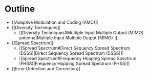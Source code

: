 # Outline

* [[Adaptive Modulation and Coding (AMC)]]
* [[Diversity Techniques]]
	* [[Diversity Techniques#Multiple Input Multiple Output (MIMO) antenna|Multiple Input Multiple Output (MIMO) ]]
* [[Spread Spectrum]]
	* [[Spread Spectrum#Direct Sequency Spread Spectrum (DSSS)|Direct Sequency Spread Spectrum (DSSS)]]
	* [[Spread Spectrum#Frequency Hopping Spread Spectrum (FHSS)|Frequency Hopping Spread Spectrum (FHSS)]]
* [[Error Detection and Correction]]